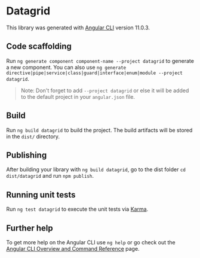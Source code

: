 # Datagrid

This library was generated with [Angular CLI](https://github.com/angular/angular-cli) version 11.0.3.

## Code scaffolding

Run `ng generate component component-name --project datagrid` to generate a new component. You can also use `ng generate directive|pipe|service|class|guard|interface|enum|module --project datagrid`.
> Note: Don't forget to add `--project datagrid` or else it will be added to the default project in your `angular.json` file. 

## Build

Run `ng build datagrid` to build the project. The build artifacts will be stored in the `dist/` directory.

## Publishing

After building your library with `ng build datagrid`, go to the dist folder `cd dist/datagrid` and run `npm publish`.

## Running unit tests

Run `ng test datagrid` to execute the unit tests via [Karma](https://karma-runner.github.io).

## Further help

To get more help on the Angular CLI use `ng help` or go check out the [Angular CLI Overview and Command Reference](https://angular.io/cli) page.
